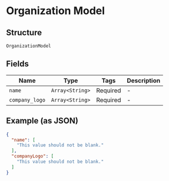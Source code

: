 
# Organization Model

## Structure

`OrganizationModel`

## Fields

| Name | Type | Tags | Description |
|  --- | --- | --- | --- |
| `name` | `Array<String>` | Required | - |
| `company_logo` | `Array<String>` | Required | - |

## Example (as JSON)

```json
{
  "name": [
    "This value should not be blank."
  ],
  "companyLogo": [
    "This value should not be blank."
  ]
}
```

